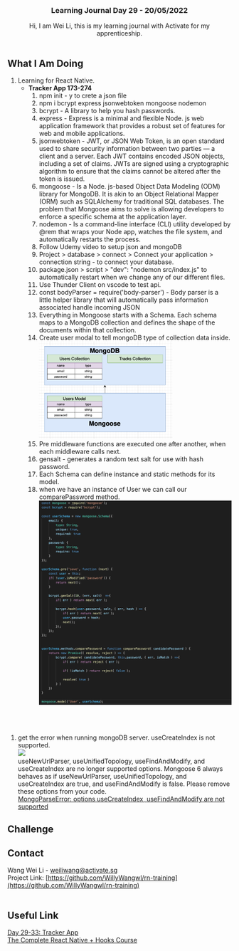 <br />
<div align="center">

  <h3 align="center">Learning Journal Day 29 - 20/05/2022</h3>

  <p align="center">
    Hi, I am Wei Li, this is my learning journal with Activate for my apprenticeship. 
    <br /><br />
  </p>
</div>
<!-- What I Am Doing -->

## What I Am Doing

<oL>
  <li>    
    Learning for React Native.<br />
    <ul>
        <li>
            <b>Tracker App 173-274</b> <br />
             <ol>
                <li>npm init - y to crete a json file</li>
                <li>npm i bcrypt express jsonwebtoken mongoose nodemon</li>
                <li>bcrypt - A library to help you hash passwords.</li>
                <li>express - Express is a minimal and flexible Node. js web application framework that provides a robust set of features for web and mobile applications.</li>
                <li>jsonwebtoken - JWT, or JSON Web Token, is an open standard used to share security information between two parties — a client and a server. Each JWT contains encoded JSON objects, including a set of claims. JWTs are signed using a cryptographic algorithm to ensure that the claims cannot be altered after the token is issued.</li>
                <li>mongoose - Is a Node. js-based Object Data Modeling (ODM) library for MongoDB. It is akin to an Object Relational Mapper (ORM) such as SQLAlchemy for traditional SQL databases. The problem that Mongoose aims to solve is allowing developers to enforce a specific schema at the application layer.</li>
                <li>nodemon - Is a command-line interface (CLI) utility developed by @rem that wraps your Node app, watches the file system, and automatically restarts the process.</li>
                <li>Follow Udemy video to setup json and mongoDB</li>
                <li>Project > database > connect > Connect your application > connection string - to connect your database. </li>
                <li>package.json > script > "dev": "nodemon src/index.js" to automatically restart when we change any of our different files.</li>
                <li>Use Thunder Client on vscode to test api. </li>
                <li>const bodyParser = require('body-parser') - Body parser is a little helper library that will automatically pass information associated handle incoming JSON </li>
                <li>Everything in Mongoose starts with a Schema. Each schema maps to a MongoDB collection and defines the shape of the documents within that collection.</li>
                <li>Create user modal to tell mongoDB type of collection data inside. <br />
                 <img src="../img/May/23/01.png" width="300"/><br />
                </li>
                <li>Pre middleware functions are executed one after another, when each middleware calls next.</li>
                <li>gensalt - generates a random text salt for use with hash password.</li>
                <li>Each Schema can define instance and static methods for its model.</li>
                <li>when we have an instance of User we can call our comparePassword method.</li>
                <img src="../img/May/23/02.png" width="800"/><br />
            </ol>
        </li>
    </ul>
    </li>

</ol>
<br /><br />

<!-- Challenge -->

1. get the error when running mongoDB server. useCreateIndex is not supported. <br />
   <img src="../img/May/23/12.png" width="800"/><br />
   useNewUrlParser, useUnifiedTopology, useFindAndModify, and useCreateIndex are no longer supported options. Mongoose 6 always behaves as if useNewUrlParser, useUnifiedTopology, and useCreateIndex are true, and useFindAndModify is false. Please remove these options from your code.<br />
   [MongoParseError: options useCreateIndex, useFindAndModify are not supported](https://stackoverflow.com/questions/68958221/mongoparseerror-options-usecreateindex-usefindandmodify-are-not-supported)<br />

## Challenge

<!-- CONTACT -->

## Contact

Wang Wei Li - weiliwang@activate.sg<br />
Project Link: [https://github.com/WillyWangwl/rn-training](https://github.com/WillyWangwl/rn-training)
<br /><br />

<!-- Useful Link -->

## Useful Link

[Day 29-33: Tracker App](https://docs.google.com/document/d/1SKVpyDNItn_xRy_r2KFmNUKJ45IbYLMUYIao6mBLsSI/edit#heading=h.ufcujsb6qedn)<br />
[The Complete React Native + Hooks Course](https://www.udemy.com/course/the-complete-react-native-and-redux-course/learn/lecture/15707662#overview)<br />
